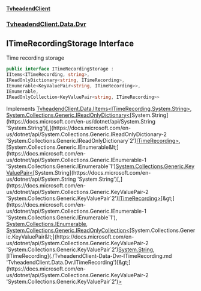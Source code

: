#### [TvheadendClient](./index.md 'index')
### [TvheadendClient.Data.Dvr](./TvheadendClient-Data-Dvr.md 'TvheadendClient.Data.Dvr')
## ITimeRecordingStorage Interface
Time recording storage  
```csharp
public interface ITimeRecordingStorage :
IItems<ITimeRecording, string>,
IReadOnlyDictionary<string, ITimeRecording>,
IEnumerable<KeyValuePair<string, ITimeRecording>>,
IEnumerable,
IReadOnlyCollection<KeyValuePair<string, ITimeRecording>>
```
Implements [TvheadendClient.Data.IItems&lt;](./TvheadendClient-Data-IItems-TInterfaceType_TIdType-.md 'TvheadendClient.Data.IItems&lt;TInterfaceType,TIdType&gt;')[ITimeRecording](./TvheadendClient-Data-Dvr-ITimeRecording.md 'TvheadendClient.Data.Dvr.ITimeRecording')[,](./TvheadendClient-Data-IItems-TInterfaceType_TIdType-.md 'TvheadendClient.Data.IItems&lt;TInterfaceType,TIdType&gt;')[System.String](https://docs.microsoft.com/en-us/dotnet/api/System.String 'System.String')[&gt;](./TvheadendClient-Data-IItems-TInterfaceType_TIdType-.md 'TvheadendClient.Data.IItems&lt;TInterfaceType,TIdType&gt;'), [System.Collections.Generic.IReadOnlyDictionary&lt;](https://docs.microsoft.com/en-us/dotnet/api/System.Collections.Generic.IReadOnlyDictionary-2 'System.Collections.Generic.IReadOnlyDictionary`2')[System.String](https://docs.microsoft.com/en-us/dotnet/api/System.String 'System.String')[,](https://docs.microsoft.com/en-us/dotnet/api/System.Collections.Generic.IReadOnlyDictionary-2 'System.Collections.Generic.IReadOnlyDictionary`2')[ITimeRecording](./TvheadendClient-Data-Dvr-ITimeRecording.md 'TvheadendClient.Data.Dvr.ITimeRecording')[&gt;](https://docs.microsoft.com/en-us/dotnet/api/System.Collections.Generic.IReadOnlyDictionary-2 'System.Collections.Generic.IReadOnlyDictionary`2'), [System.Collections.Generic.IEnumerable&lt;](https://docs.microsoft.com/en-us/dotnet/api/System.Collections.Generic.IEnumerable-1 'System.Collections.Generic.IEnumerable`1')[System.Collections.Generic.KeyValuePair&lt;](https://docs.microsoft.com/en-us/dotnet/api/System.Collections.Generic.KeyValuePair-2 'System.Collections.Generic.KeyValuePair`2')[System.String](https://docs.microsoft.com/en-us/dotnet/api/System.String 'System.String')[,](https://docs.microsoft.com/en-us/dotnet/api/System.Collections.Generic.KeyValuePair-2 'System.Collections.Generic.KeyValuePair`2')[ITimeRecording](./TvheadendClient-Data-Dvr-ITimeRecording.md 'TvheadendClient.Data.Dvr.ITimeRecording')[&gt;](https://docs.microsoft.com/en-us/dotnet/api/System.Collections.Generic.KeyValuePair-2 'System.Collections.Generic.KeyValuePair`2')[&gt;](https://docs.microsoft.com/en-us/dotnet/api/System.Collections.Generic.IEnumerable-1 'System.Collections.Generic.IEnumerable`1'), [System.Collections.IEnumerable](https://docs.microsoft.com/en-us/dotnet/api/System.Collections.IEnumerable 'System.Collections.IEnumerable'), [System.Collections.Generic.IReadOnlyCollection&lt;](https://docs.microsoft.com/en-us/dotnet/api/System.Collections.Generic.IReadOnlyCollection-1 'System.Collections.Generic.IReadOnlyCollection`1')[System.Collections.Generic.KeyValuePair&lt;](https://docs.microsoft.com/en-us/dotnet/api/System.Collections.Generic.KeyValuePair-2 'System.Collections.Generic.KeyValuePair`2')[System.String](https://docs.microsoft.com/en-us/dotnet/api/System.String 'System.String')[,](https://docs.microsoft.com/en-us/dotnet/api/System.Collections.Generic.KeyValuePair-2 'System.Collections.Generic.KeyValuePair`2')[ITimeRecording](./TvheadendClient-Data-Dvr-ITimeRecording.md 'TvheadendClient.Data.Dvr.ITimeRecording')[&gt;](https://docs.microsoft.com/en-us/dotnet/api/System.Collections.Generic.KeyValuePair-2 'System.Collections.Generic.KeyValuePair`2')[&gt;](https://docs.microsoft.com/en-us/dotnet/api/System.Collections.Generic.IReadOnlyCollection-1 'System.Collections.Generic.IReadOnlyCollection`1')  
